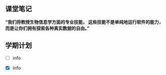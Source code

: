 ## 课堂笔记

**“我们将教授生物信息学方面的专业技能，
这些技能不是单纯地运行软件的能力，
而是让你们拥有探索各种真实数据的自由。”**

## 学期计划
- [ ] info
- [x] info 

